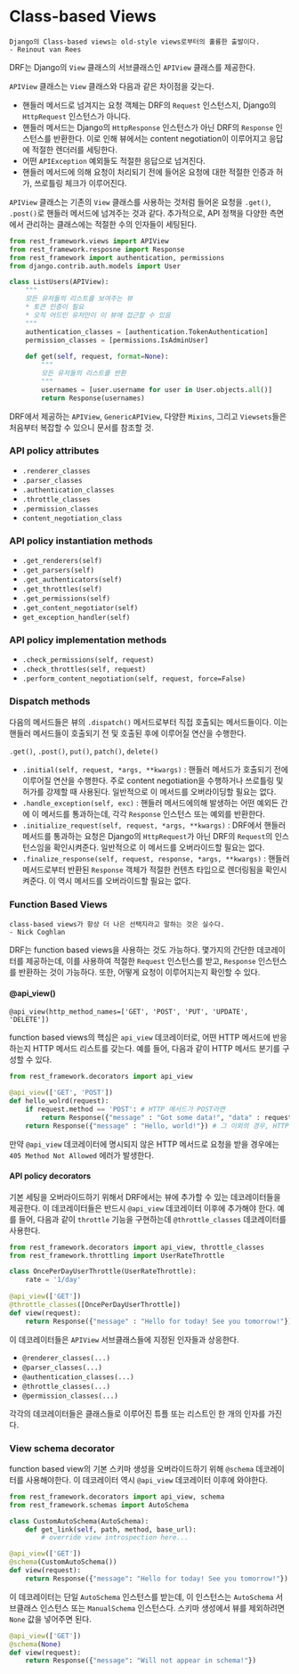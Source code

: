 # Class-based Views

```
Django의 Class-based views는 old-style views로부터의 훌륭한 출발이다.
- Reinout van Rees
```

DRF는 Django의 `View` 클래스의 서브클래스인 `APIView` 클래스를 제공한다.

`APIView` 클래스는 `View` 클래스와 다음과 같은 차이점을 갖는다.

- 핸들러 메서드로 넘겨지는 요청 객체는 DRF의 `Request` 인스턴스지, Django의 `HttpRequest` 인스턴스가 아니다.
- 핸들러 메서드는 Django의 `HttpResponse` 인스턴스가 아닌 DRF의 `Response` 인스턴스를 반환한다. 이로 인해 뷰에서는 content negotiation이 이루어지고 응답에 적절한 렌더러를 세팅한다.
- 어떤 `APIException` 예외들도 적절한 응답으로 넘겨진다.
- 핸들러 메서드에 의해 요청이 처리되기 전에 들어온 요청에 대한 적절한 인증과 허가, 쓰로틀링 체크가 이루어진다.

`APIView` 클래스는 기존의 `View` 클래스를 사용하는 것처럼 들어온 요청을 `.get()`, `.post()`로 핸들러 메서드에 넘겨주는 것과 같다. 추가적으로, API 정책을 다양한 측면에서 관리하는 클래스에는 적절한 수의 인자들이 세팅된다.

```python
from rest_framework.views import APIView
from rest_framework.resposne import Response
from rest_framework import authentication, permissions
from django.contrib.auth.models import User

class ListUsers(APIView):
    """
    모든 유저들의 리스트를 보여주는 뷰
    * 토큰 인증이 필요
    * 오직 어드민 유저만이 이 뷰에 접근할 수 있음
    """
    authentication_classes = [authentication.TokenAuthentication]
    permission_classes = [permissions.IsAdminUser]
    
    def get(self, request, format=None):
        """
        모든 유저들의 리스트를 반환
        """
        usernames = [user.username for user in User.objects.all()]
        return Response(usernames)
```

DRF에서 제공하는 `APIView`, `GenericAPIView`, 다양한 `Mixins`, 그리고 `Viewsets`들은 처음부터 복잡할 수 있으니 문서를 참조할 것.



### API policy attributes

- `.renderer_classes`
- `.parser_classes`
- `.authentication_classes`
- `.throttle_classes`
- `.permission_classes`
- `content_negotiation_class`



### API policy instantiation methods

- `.get_renderers(self)`
- `.get_parsers(self)`
- `.get_authenticators(self)`
- `.get_throttles(self)`
- `.get_permissions(self)`
- `.get_content_negotiator(self)`
- `get_exception_handler(self)`



### API policy implementation methods

- `.check_permissions(self, request)`
- `.check_throttles(self, request)`
- `.perform_content_negotiation(self, request, force=False)`



### Dispatch methods

다음의 메서드들은 뷰의 `.dispatch()` 메서드로부터 직접 호출되는 메서드들이다. 이는 핸들러 메서드들이 호출되기 전 및 호출된 후에 이루어질 연산을 수행한다.

`.get()`, `.post()`, `put()`, `patch()`, `delete()`

- `.initial(self, request, *args, **kwargs)` : 핸들러 메서드가 호출되기 전에 이루어질 연산을 수행한다. 주로 content negotiation을 수행하거나 쓰로틀링 및 허가를 강제할 때 사용된다. 일반적으로 이 메서드를 오버라이딩할 필요는 없다.
- `.handle_exception(self, exc)` : 핸들러 메서드에의해 발생하는 어떤 예외든 간에 이 메서드를 통과하는데, 각각 `Response` 인스턴스 또는 예외를 반환한다.
- `.initialize_request(self, request, *args, **kwargs)` : DRF에서 핸들러 메서드를 통과하는 요청은 Django의 `HttpRequest`가 아닌 DRF의 `Request`의 인스턴스임을 확인시켜준다. 일반적으로 이 메서드를 오버라이드할 필요는 없다.
- `.finalize_response(self, request, response, *args, **kwargs)` : 핸들러 메서드로부터 반환된 `Response` 객체가 적절한 컨텐츠 타입으로 렌더링됨을 확인시켜준다. 이 역시 메서드를 오버라이드할 필요는 없다.



### Function Based Views

```
class-based views가 항상 더 나은 선택지라고 말하는 것은 실수다.
- Nick Coghlan
```

DRF는 function based views을 사용하는 것도 가능하다. 몇가지의 간단한 데코레이터를 제공하는데, 이를 사용하여 적절한 `Request` 인스턴스를 받고, `Response` 인스턴스를 반환하는 것이 가능하다. 또한, 어떻게 요청이 이루어지는지 확인할 수 있다.

#### @api_view()

`@api_view(http_method_names=['GET', 'POST', 'PUT', 'UPDATE', 'DELETE'])`

function based views의 핵심은 `api_view` 데코레이터로, 어떤 HTTP 메서드에 반응하는지 HTTP 메서드 리스트를 갖는다. 예를 들어, 다음과 같이 HTTP 메서드 분기를 구성할 수 있다.

```python
from rest_framework.decorators import api_view

@api_view(['GET', 'POST'])
def hello_wolrd(request):
    if request.method == 'POST': # HTTP 메서드가 POST라면
        return Response({"message" : "Got some data!", "data" : request.data})
    return Response({"message" : "Hello, world!"}) # 그 이외의 경우, HTTP 메서드가 GET이라면
```

만약 `@api_view` 데코레이터에 명시되지 않은 HTTP 메서드로 요청을 받을 경우에는 `405 Method Not Allowed` 에러가 발생한다.



#### API policy decorators

기본 세팅을 오버라이드하기 위해서 DRF에서는 뷰에 추가할 수 있는 데코레이터들을 제공한다. 이 데코레이터들은 반드시 `@api_view` 데코레이터 이후에 추가해야 한다. 예를 들어, 다음과 같이 `throttle` 기능을 구현하는데 `@throttle_classes` 데코레이터를 사용한다.

```python
from rest_framework.decorators import api_view, throttle_classes
from rest_framework.throttling import UserRateThrottle

class OncePerDayUserThrottle(UserRateThrottle):
    rate = '1/day'
    
@api_view(['GET'])
@throttle_classes([OncePerDayUserThrottle])
def view(request):
    return Response({"message" : "Hello for today! See you tomorrow!"})
```

이 데코레이터들은 `APIView` 서브클래스들에 지정된 인자들과 상응한다.

- `@renderer_classes(...)`
- `@parser_classes(...)`
- `@authentication_classes(...)`
- `@throttle_classes(...)`
- `@permission_classes(...)`

각각의 데코레이터들은 클래스들로 이루어진 튜플 또는 리스트인 한 개의 인자를 가진다.



### View schema decorator

function based view의 기본 스키마 생성을 오버라이드하기 위해 `@schema` 데코레이터를 사용해야한다. 이 데코레이터 역시 `@api_view` 데코레이터 이후에 와야한다.

```python
from rest_framework.decorators import api_view, schema
from rest_framework.schemas import AutoSchema

class CustomAutoSchema(AutoSchema):
    def get_link(self, path, method, base_url):
        # override view introspection here...

@api_view(['GET'])
@schema(CustomAutoSchema())
def view(request):
    return Response({"message": "Hello for today! See you tomorrow!"})
```

이 데코레이터는 단일 `AutoSchema` 인스턴스를 받는데, 이 인스턴스는 `AutoSchema` 서브클래스 인스턴스 또는 `ManualSchema` 인스턴스다. 스키마 생성에서 뷰를 제외하려면 `None` 값을 넣어주면 된다.

```python
@api_view(['GET'])
@schema(None)
def view(request):
    return Response({"message": "Will not appear in schema!"})
```

